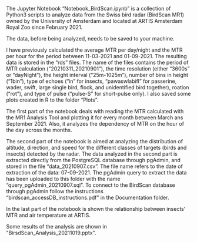 The Jupyter Notebook “Notebook_BirdScan.ipynb” is a collection of Python3 scripts to analyze data from the Swiss bird radar (BirdScan MR1) owned by the University of Amsterdam and located at ARTIS Amsterdam Royal Zoo since February 2021. 

The data, before being analyzed, needs to be saved to your machine. 

I have previously calculated the average MTR per day/night and the MTR per hour for the period between 11-03-2021 and 01-09-2021. The resulting data is stored in the “rds” files. The name of the files contains the period of MTR calculation (“20210311_20210901”), the time resolution (either “3600s” or “dayNight”), the height interval (“25m-1025m”), number of bins in height (“1bin”), type of echoes (“in” for insects, “pawaswlabifl” for passerine, wader, swift, large single bird, flock, and unidentified bird together), roation (“rot”), and type of pulse (“pulse-S” for short-pulse only). I also saved some plots created in R to the folder “Plots”.

The first part of the notebook deals with reading the MTR calculated with the MR1 Analysis Tool and plotting it for every month between March ans September 2021. Also, it analyzes the dependency of MTR on the hour of the day across the months.  

The second part of the notebook is aimed at analyzing the distribution of altitude, direction, and speed for the different classes of targets (birds and insects) detected by the radar. The data analyzed in the second part is extracted directly from the PostgreSQL database through pgAdmin, and stored in the file “data_20210907.csv”. The file name refers to the date of extraction of the data: 07-09-2021. The pgAdmin query to extract the data has been uploaded to this folder with the name “query_pgAdmin_20210907.sql”. To connect to the BirdScan database through pgAdmin follow the instructions “birdscan_accessDB_instructions.pdf” in the Documentation folder.

In the last part of the notebook is shown the relationship between insects’ MTR and air temperature at ARTIS.

Some results of the analysis are shown in "BirsdScan_Analysis_20211019.pptx".
